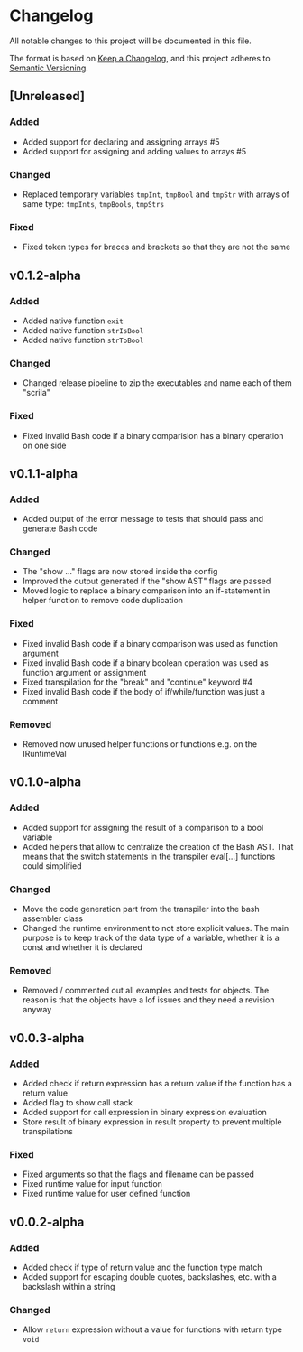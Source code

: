 # Changelog

All notable changes to this project will be documented in this file.

The format is based on [Keep a Changelog](https://keepachangelog.com/en/1.0.0/), and this project adheres to [Semantic Versioning](https://semver.org/spec/v2.0.0.html).

## [Unreleased]

### Added

- Added support for declaring and assigning arrays #5
- Added support for assigning and adding values to arrays #5

### Changed

- Replaced temporary variables `tmpInt`, `tmpBool` and `tmpStr` with arrays of same type: `tmpInts`, `tmpBools`, `tmpStrs`

### Fixed

- Fixed token types for braces and brackets so that they are not the same

## v0.1.2-alpha

### Added

- Added native function `exit`
- Added native function `strIsBool`
- Added native function `strToBool`

### Changed

- Changed release pipeline to zip the executables and name each of them "scrila"

### Fixed

- Fixed invalid Bash code if a binary comparision has a binary operation on one side

## v0.1.1-alpha

### Added

- Added output of the error message to tests that should pass and generate Bash code

### Changed

- The "show ..." flags are now stored inside the config
- Improved the output generated if the "show AST" flags are passed
- Moved logic to replace a binary comparison into an if-statement in helper function to remove code duplication

### Fixed

- Fixed invalid Bash code if a binary comparison was used as function argument
- Fixed invalid Bash code if a binary boolean operation was used as function argument or assignment
- Fixed transpilation for the "break" and "continue" keyword #4
- Fixed invalid Bash code if the body of if/while/function was just a comment

### Removed

- Removed now unused helper functions or functions e.g. on the IRuntimeVal

## v0.1.0-alpha

### Added

- Added support for assigning the result of a comparison to a bool variable
- Added helpers that allow to centralize the creation of the Bash AST. That means that the switch statements in the transpiler eval[…] functions could simplified

### Changed

- Move the code generation part from the transpiler into the bash assembler class
- Changed the runtime environment to not store explicit values. The main purpose is to keep track of the data type of a variable, whether it is a const and whether it is declared

### Removed

- Removed / commented out all examples and tests for objects. The reason is that the objects have a lof issues and they need a revision anyway

## v0.0.3-alpha

### Added

- Added check if return expression has a return value if the function has a return value
- Added flag to show call stack
- Added support for call expression in binary expression evaluation
- Store result of binary expression in result property to prevent multiple transpilations

### Fixed

- Fixed arguments so that the flags and filename can be passed
- Fixed runtime value for input function
- Fixed runtime value for user defined function

## v0.0.2-alpha

### Added

- Added check if type of return value and the function type match
- Added support for escaping double quotes, backslashes, etc. with a backslash within a string

### Changed

- Allow `return` expression without a value for functions with return type `void`